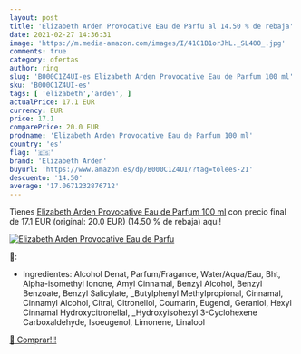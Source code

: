 ```yaml
---
layout: post
title: 'Elizabeth Arden Provocative Eau de Parfu al 14.50 % de rebaja'
date: 2021-02-27 14:36:31
image: 'https://m.media-amazon.com/images/I/41C1B1orJhL._SL400_.jpg'
comments: true
category: ofertas
author: ring
slug: 'B000C1Z4UI-es Elizabeth Arden Provocative Eau de Parfum 100 ml'
sku: 'B000C1Z4UI-es'
tags: [ 'elizabeth','arden', ]
actualPrice: 17.1 EUR
currency: EUR
price: 17.1
comparePrice: 20.0 EUR
prodname: 'Elizabeth Arden Provocative Eau de Parfum 100 ml'
country: 'es'
flag: '🇪🇸'
brand: 'Elizabeth Arden'
buyurl: 'https://www.amazon.es/dp/B000C1Z4UI/?tag=tolees-21'
descuento: '14.50'
average: '17.0671232876712'
---
```


Tienes [Elizabeth Arden Provocative Eau de Parfum 100 ml](https://www.amazon.es/dp/B000C1Z4UI/?tag=tolees-21) con precio final de  17.1 EUR (original: 20.0 EUR) (14.50 %  de rebaja) aqui!

[![Elizabeth Arden Provocative Eau de Parfu](https://m.media-amazon.com/images/I/41C1B1orJhL._SL400_.jpg)](https://www.amazon.es/dp/B000C1Z4UI/?tag=tolees-21)

🔎:

- Ingredientes: Alcohol Denat, Parfum/Fragance, Water/Aqua/Eau, Bht, Alpha-isomethyl Ionone, Amyl Cinnamal, Benzyl Alcohol, Benzyl Benzoate, Benzyl Salicylate, _Butylphenyl Methylpropional, Cinnamal, Cinnamyl Alcohol, Citral, Citronellol, Coumarin, Eugenol, Geraniol, Hexyl Cinnamal Hydroxycitronellal, _Hydroxyisohexyl 3-Cyclohexene Carboxaldehyde, Isoeugenol, Limonene, Linalool

[🛒 Comprar!!!](https://www.amazon.es/dp/B000C1Z4UI/?tag=tolees-21)
